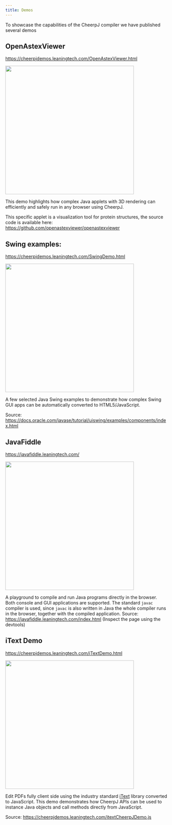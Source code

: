 ```yaml
---
title: Demos
---
```


To showcase the capabilities of the CheerpJ compiler we have published several demos

## OpenAstexViewer

https://cheerpjdemos.leaningtech.com/OpenAstexViewer.html

<img src="https://www.leaningtech.com/assets/img/leaningtech/demo_openastex.png" width="400">

This demo highlights how complex Java applets with 3D rendering can efficiently and safely run in any browser using CheerpJ.

This specific applet is a visualization tool for protein structures, the source code is available here: https://github.com/openastexviewer/openastexviewer

## Swing examples:

https://cheerpjdemos.leaningtech.com/SwingDemo.html

<img src="https://oldsite.leaningtech.com/cheerpj/images/demo_1_swing.png" width="400">

A few selected Java Swing examples to demonstrate how complex Swing GUI apps can be automatically converted to HTML5/JavaScript.

Source: https://docs.oracle.com/javase/tutorial/uiswing/examples/components/index.html

## JavaFiddle

https://javafiddle.leaningtech.com/

<img src="https://oldsite.leaningtech.com/cheerpj/images/demo_4_fiddle.png" width="400">

A playground to compile and run Java programs directly in the browser. Both console and GUI applications are supported. The standard ```javac``` compiler is used, since ```javac``` is also written in Java the whole compiler runs in the browser, together with the compiled application.
Source: https://javafiddle.leaningtech.com/index.html (Inspect the page using the devtools)

## iText Demo

https://cheerpjdemos.leaningtech.com/iTextDemo.html

<img src="https://oldsite.leaningtech.com/cheerpj/images/demo_5_itext.png" width="400">

Edit PDFs fully client side using the industry standard [iText](https://itextpdf.com/en) library converted to JavaScript. This demo demonstrates how CheerpJ APIs can be used to instance Java objects and call methods directly from JavaScript.

Source: https://cheerpjdemos.leaningtech.com/itextCheerpJDemo.js

